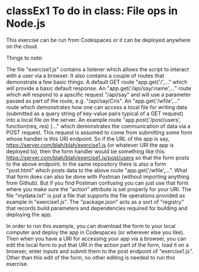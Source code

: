 # classEx1 To do in class: File ops in Node.js
This exercise can be run from Codespaces or it can be deployed anywhere on the cloud.

Things to note:

The file "exercise1.js" contains a listener which allows the script to interact with a user via a browser. It also contains a couple of routes that demonstrate a few basic things:
A default GET route "app.get('/',..." which will provide a basic default response.
An "app.get('/api/say/:name',..." route which will respond to a apscific request "/api/say" and will use a parameter passed as part of the route, e.g. "/api/say/Cris".
An "app.get('/wfile',..." route which demonstrates how one can access a local file for writing data (submitted as a query string of key-value pairs typical of a GET request) into a local file on the server.
An example route "app.post('/post/users', function(req, res) {..." which demonstrates the communication of data via a POST request. This request is assumed to come from submitting some form whose handler is this URI endpoint. So if the URL of the app is say, https://server.com/blah/blah/exercise1.js (or whatever URI the app is deployed to), then the form handler would be something like this: https://server.com/blah/blah/exercise1.js/post/users so that the form posts to the above endpoint.
In the same repository there is also a form "post.html" which posts data to the above route "app.get('/wfile',...". What that form does can also be done with Postman (without importing anything from Github). But if you find Postman confusing you can just use that form where you make sure the "action" attribute is set properly for your URI.
The file "mydata.txt" is just a file that supports the file operations provided as example in "exercise1.js". The "package.json" acts as a sort of "registry" that records build parameters and dependencies required for building and deploying the app.

In order to run this example, you can download the form to your local computer and deploy the app in Codespaces (or wherever else you like). Then when you have a URI for accessing your app via a browser, you can edit the local form to put that URI in the action part of the form, load it on a browser, enter inputs and submit them to the post endpoint of "exercise1.js". Other than this edit of the form, no other editing is needed to run this exercise.
